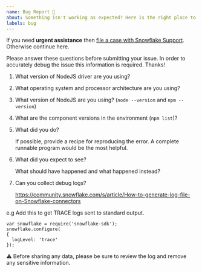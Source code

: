 ```yaml
---
name: Bug Report 🐞
about: Something isn't working as expected? Here is the right place to report.
labels: bug
---
```


If you need **urgent assistance** then [file a case with Snowflake Support](https://community.snowflake.com/s/article/How-To-Submit-a-Support-Case-in-Snowflake-Lodge).
Otherwise continue here.

Please answer these questions before submitting your issue.
In order to accurately debug the issue this information is required. Thanks!

1. What version of NodeJS driver are you using?
2. What operating system and processor architecture are you using?
3. What version of NodeJS are you using?
   (`node --version` and `npm --version`)

4. What are the component versions in the environment (`npm list`)?

5. What did you do?

   If possible, provide a recipe for reproducing the error.
   A complete runnable program would be the most helpful.

6. What did you expect to see?

   What should have happened and what happened instead?

7. Can you collect debug logs?

   https://community.snowflake.com/s/article/How-to-generate-log-file-on-Snowflake-connectors

e.g
Add this to get TRACE logs sent to standard output.

```
var snowflake = require('snowflake-sdk');
snowflake.configure(
{
  logLevel: 'trace'
});
```

:warning: Before sharing any data, please be sure to review the log and remove any sensitive
information.
